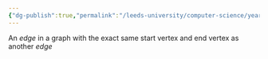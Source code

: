 ```yaml
---
{"dg-publish":true,"permalink":"/leeds-university/computer-science/year-1/discrete-mathematics/3-graph-theory/definitions/def-parallel-edge/","tags":["Definition"]}
---
```


An *edge* in a graph with the exact same start vertex and end vertex as another *edge*
